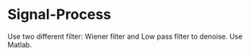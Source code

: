 # Signal-Process
Use two different filter: Wiener filter and Low pass filter to denoise.
Use Matlab.
